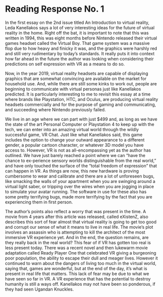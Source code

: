 # Reading Response No. 1

In the first essay on the 2nd issue titled An Introduction to virtual reality, Leda Kanellakos says a lot of very interesting ideas for the future of virtual reality in the home. Right off the bat, it is important to note that this was written in 1994, this was eight months before Nintendo released their virtual games headset called the Virtual Boy. That game system was a massive flop due to how heavy and finicky it was, and the graphics were harshly red and still very rudimentary by today’s standards. It really puts it into context how far ahead in the future the author was looking when considering their predictions on self expression with VR as a means to do so.

  Now, in the year 2019, virtual reality headsets are capable of displaying graphics that are somewhat convincing are available on the market for household use. And, while there are still some kinks to work out, people are beginning to communicate with virtual personas just like Kanellakos predicted. It is particularly interesting to me to revisit this essay at a time where brands like Playstation, HTC, and Oculus, are producing virtual reality headsets commercially and for the purpose of gaming and communicating, and succeeding where Nintendo previously failed.

  We live in an age where we can part with just $499 and, as long as we have the state of the art Personal Computer or Playstation 4 to keep up with the tech, we can enter into an amazing virtual world through the wildly successful game, VR Chat. Just like what Kanellakos said, this game includes the option to change your outward appearance to a different gender, a popular cartoon character, or whatever 3D model you have access to.  However, VR is not as all-encompassing yet as the author has outlined. We have just barely reached a point where we can “have the chance to ex-perience sensory worlds distinguishable from the real world,” and have only touched the surface of the “total freedom of expression” that can happen in VR. As things are now, this new hardware is proving cumbersome to wear and calibrate and there are a lot of unforeseen bugs, like smacking the walls of your apartment when you are swinging around a virtual light saber, or tripping over the wires when you are jogging in place to simulate your avatar running. The software in use for these also has some pretty terrifying bugs, made more terrifying by the fact that you are experiencing them in first person.

  The author’s points also reflect a worry that was present in the time. A movie from 4 years after this article was released, called eXistenZ, also describes this sort of fear almost that virtual reality is going to get too good and corrupt our sense of what it means to live in real life. The movie’s plot involves an assassin who is attempting to kill the architect of the most immersive VR experience yet. And in the end, the question remains, are they really back in the real world? This fear of if VR has gotten too real is less present today. There was a recent novel and then lukewarm movie adaptation called Ready Player One that celebrated VR giving a burgeoning poor population, the ability to escape their dull and meager lives. However it continued to warn about the dangers of living too much in the virtual world, saying that, games are wonderful, but at the end of the day, it’s what is present in real life that matters. This lack of fear may be due to what we have seen so far in VR. A VR experience that has the potential to destroy humanity is still a ways off. Kanellakos may not have been so ponderous, if they had seen Ugandan Knuckles.
